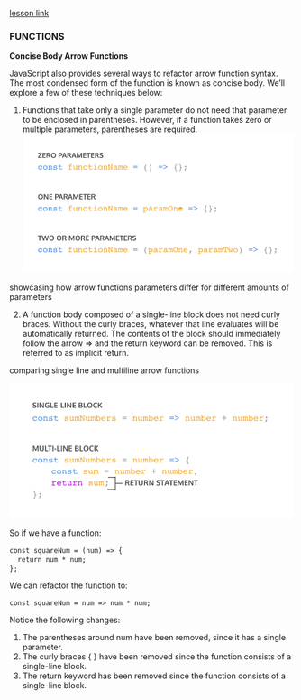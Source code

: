 [lesson link](https://www.codecademy.com/paths/build-web-apps-with-react/tracks/bwa-javascript-functions-arrays-and-loops/modules/learn-javascript-functions/lessons/functions/exercises/concise-body-arrow)

### FUNCTIONS

**Concise Body Arrow Functions**

JavaScript also provides several ways to refactor arrow function syntax. The most condensed form of the function is known as concise body. We’ll explore a few of these techniques below:

1. Functions that take only a single parameter do not need that parameter to be enclosed in parentheses. However, if a function takes zero or multiple parameters, parentheses are required.
![](./parameters.svg)

showcasing how arrow functions parameters differ for different amounts of parameters

2. A function body composed of a single-line block does not need curly braces. Without the curly braces, whatever that line evaluates will be automatically returned. The contents of the block should immediately follow the arrow => and the return keyword can be removed. This is referred to as implicit return.

comparing single line and multiline arrow functions

![](./return.svg)

So if we have a function:
```
const squareNum = (num) => {
  return num * num;
};
```

We can refactor the function to:
```
const squareNum = num => num * num;
```
Notice the following changes:

1. The parentheses around num have been removed, since it has a single parameter.
2. The curly braces { } have been removed since the function consists of a single-line block.
3. The return keyword has been removed since the function consists of a single-line block.

